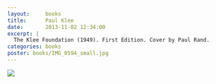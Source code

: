 ```yaml
---
layout:     books
title:      Paul Klee
date:       2013-11-02 12:34:00
excerpt: |
  The Klee Foundation (1949). First Edition. Cover by Paul Rand.
categories: books
poster: books/IMG_0594_small.jpg
---
```


<div class="grid_12">
  <img src="{% asset_path books/IMG_0594.jpg %}" />
</div>

